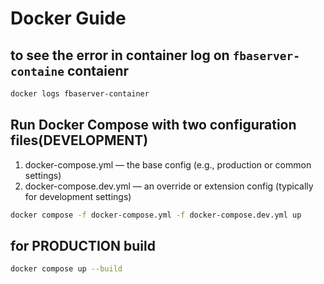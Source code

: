 # Docker Guide

## to see the error in container log on `fbaserver-containe` contaienr

```bash
docker logs fbaserver-container
```

## Run Docker Compose with two configuration files(DEVELOPMENT)

1. docker-compose.yml — the base config (e.g., production or common settings)
2. docker-compose.dev.yml — an override or extension config (typically for development settings)

```bash
docker compose -f docker-compose.yml -f docker-compose.dev.yml up 
```

## for PRODUCTION build

```bash
docker compose up --build
```
